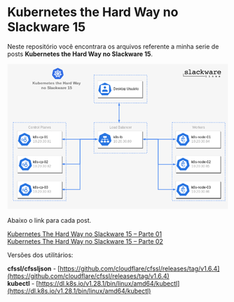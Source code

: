 # Kubernetes the Hard Way no Slackware 15

Neste repositório você encontrara os arquivos referente a minha serie de posts **Kubernetes the Hard Way no Slackware 15**.

![alt text](https://github.com/eurodrigolira/kubernetes-the-hard-way-no-slackware-15/blob/main/imagens/kubernetes-the-hard-way.png)

Abaixo o link para cada post.

[Kubernetes The Hard Way no Slackware 15 – Parte 01](https://rodrigolira.eti.br/kubernetes-the-hard-way-no-slackware-15-parte-01/)  
[Kubernetes The Hard Way no Slackware 15 – Parte 02](https://rodrigolira.eti.br/kubernetes-the-hard-way-no-slackware-15-parte-02/)  

Versões dos utilitários:

**cfssl/cfssljson** - [https://github.com/cloudflare/cfssl/releases/tag/v1.6.4](https://github.com/cloudflare/cfssl/releases/tag/v1.6.4)  
**kubectl** - [https://dl.k8s.io/v1.28.1/bin/linux/amd64/kubectl](https://dl.k8s.io/v1.28.1/bin/linux/amd64/kubectl)  
